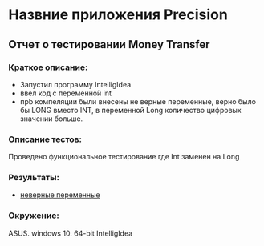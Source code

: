 # Назвние приложения Precision

## Отчет о тестировании Money Transfer

### Краткое описание:
* Запустил программу IntelligIdea
* ввел код с переменной int 
* прb компеляции были внесены не верные переменные, верно было бы LONG вместо INT,  в переменной Long количество цифровых значении больше.

### Описание тестов:
Проведено функциональное тестирование где Int заменен на Long

### Результаты:
* [неверные переменные](https://github.com/rasul230885/java-3/issues/1#issue-787524329)

### Окружение:
ASUS. windows 10. 64-bit
IntelligIdea
